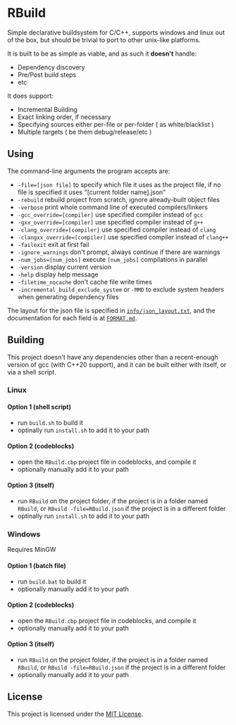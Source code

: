 # RBuild

Simple declarative buildsystem for C/C++, supports windows and linux out of the box, but should be trivial to port to other unix-like platforms.

It is built to be as simple as viable, and as such it **doesn't** handle:
* Dependency discovery
* Pre/Post build steps
* etc

It does support:
* Incremental Building
* Exact linking order, if necessary
* Specifying sources either per-file or per-folder ( as white/blacklist )
* Multiple targets ( be them debug/release/etc )

## Using

The command-line arguments the program accepts are:
* `-file=[json file]` to specify which file it uses as the project file, if no file is specified it uses "[current folder name].json"
* `-rebuild` rebuild project from scratch, ignore already-built object files
* `-verbose` print whole command line of executed compilers/linkers
* `-gcc_override=[compiler]` use specified compiler instead of `gcc`
* `-gxx_override=[compiler]` use specified compiler instead of `g++`
* `-clang_override=[compiler]` use specified compiler instead of `clang`
* `-clangxx_override=[compiler]` use specified compiler instead of `clang++`
* `-failexit` exit at first fail
* `-ignore_warnings` don't prompt, always continue if there are warnings
* `-num_jobs=[num_jobs]` execute `[num_jobs]` compilations in parallel
* `-version` display current version
* `-help` display help message
* `-filetime_nocache` don't cache file write times
* `-incremental_build_exclude_system` or `-MMD` to exclude system headers when generating dependency files

The layout for the json file is specified in [`info/json_layout.txt`](info/json_layout.txt), and the documentation for each field is at [`FORMAT.md`](FORMAT.md).

## Building

This project doesn't have any dependencies other than a recent-enough version of gcc (with C++20 support), and it can be built either with itself, or via a shell script.

### Linux
#### Option 1 (shell script)
* run `build.sh` to build it
* optinally run `install.sh` to add it to your path
#### Option 2 (codeblocks)
* open the `RBuild.cbp` project file in codeblocks, and compile it
* optionally manually add it to your path
#### Option 3 (itself)
* run `RBuild` on the project folder, if the project is in a folder named `RBuild`, or `RBuild -file=RBuild.json` if the project is in a different folder
* optinally run `install.sh` to add it to your path
### Windows
Requires MinGW
#### Option 1 (batch file)
* run `build.bat` to build it
* optionally manually add it to your path
#### Option 2 (codeblocks)
* open the `RBuild.cbp` project file in codeblocks, and compile it
* optionally manually add it to your path
#### Option 3 (itself)
* run `RBuild` on the project folder, if the project is in a folder named `RBuild`, or `RBuild -file=RBuild.json` if the project is in a different folder
* optionally manually add it to your path


## License

This project is licensed under the [MIT License](LICENSE).
